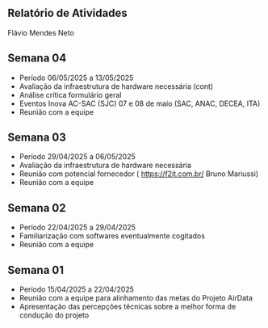## Relatório de Atividades

Flávio Mendes Neto

## Semana 04

- Período 06/05/2025 a 13/05/2025
- Avaliação da infraestrutura de hardware necessária (cont)
- Análise crítica formulário geral
- Eventos Inova AC-SAC (SJC) 07 e 08 de maio (SAC, ANAC, DECEA, ITA)
- Reunião com a equipe

## Semana 03

- Período 29/04/2025 a 06/05/2025
- Avaliação da infraestrutura de hardware necessária
- Reunião com potencial fornecedor ( https://f2it.com.br/ Bruno Mariussi)
- Reunião com a equipe

## Semana 02

- Período 22/04/2025 a 29/04/2025
- Familiarização com softwares eventualmente cogitados
- Reunião com a equipe

##  Semana 01

- Período 15/04/2025 a 22/04/2025
- Reunião com a equipe para alinhamento das metas do Projeto AirData
- Apresentação das percepções técnicas sobre a melhor forma de condução do projeto 



